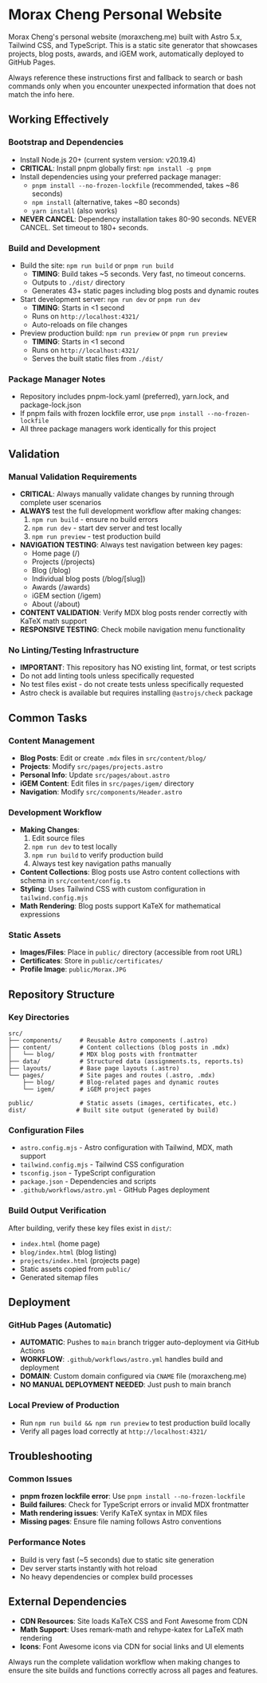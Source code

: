 # Morax Cheng Personal Website

Morax Cheng's personal website (moraxcheng.me) built with Astro 5.x, Tailwind CSS, and TypeScript. This is a static site generator that showcases projects, blog posts, awards, and iGEM work, automatically deployed to GitHub Pages.

Always reference these instructions first and fallback to search or bash commands only when you encounter unexpected information that does not match the info here.

## Working Effectively

### Bootstrap and Dependencies
- Install Node.js 20+ (current system version: v20.19.4)
- **CRITICAL**: Install pnpm globally first: `npm install -g pnpm`
- Install dependencies using your preferred package manager:
  - `pnpm install --no-frozen-lockfile` (recommended, takes ~86 seconds)
  - `npm install` (alternative, takes ~80 seconds) 
  - `yarn install` (also works)
- **NEVER CANCEL**: Dependency installation takes 80-90 seconds. NEVER CANCEL. Set timeout to 180+ seconds.

### Build and Development
- Build the site: `npm run build` or `pnpm run build`
  - **TIMING**: Build takes ~5 seconds. Very fast, no timeout concerns.
  - Outputs to `./dist/` directory
  - Generates 43+ static pages including blog posts and dynamic routes
- Start development server: `npm run dev` or `pnpm run dev`
  - **TIMING**: Starts in <1 second
  - Runs on `http://localhost:4321/`
  - Auto-reloads on file changes
- Preview production build: `npm run preview` or `pnpm run preview`
  - **TIMING**: Starts in <1 second  
  - Runs on `http://localhost:4321/`
  - Serves the built static files from `./dist/`

### Package Manager Notes
- Repository includes pnpm-lock.yaml (preferred), yarn.lock, and package-lock.json
- If pnpm fails with frozen lockfile error, use `pnpm install --no-frozen-lockfile`
- All three package managers work identically for this project

## Validation

### Manual Validation Requirements
- **CRITICAL**: Always manually validate changes by running through complete user scenarios
- **ALWAYS** test the full development workflow after making changes:
  1. `npm run build` - ensure no build errors
  2. `npm run dev` - start dev server and test locally
  3. `npm run preview` - test production build
- **NAVIGATION TESTING**: Always test navigation between key pages:
  - Home page (/)
  - Projects (/projects) 
  - Blog (/blog)
  - Individual blog posts (/blog/[slug])
  - Awards (/awards)
  - iGEM section (/igem)
  - About (/about)
- **CONTENT VALIDATION**: Verify MDX blog posts render correctly with KaTeX math support
- **RESPONSIVE TESTING**: Check mobile navigation menu functionality

### No Linting/Testing Infrastructure
- **IMPORTANT**: This repository has NO existing lint, format, or test scripts
- Do not add linting tools unless specifically requested
- No test files exist - do not create tests unless specifically requested
- Astro check is available but requires installing `@astrojs/check` package

## Common Tasks

### Content Management
- **Blog Posts**: Edit or create `.mdx` files in `src/content/blog/`
- **Projects**: Modify `src/pages/projects.astro`
- **Personal Info**: Update `src/pages/about.astro`
- **iGEM Content**: Edit files in `src/pages/igem/` directory
- **Navigation**: Modify `src/components/Header.astro`

### Development Workflow
- **Making Changes**: 
  1. Edit source files
  2. `npm run dev` to test locally
  3. `npm run build` to verify production build
  4. Always test key navigation paths manually
- **Content Collections**: Blog posts use Astro content collections with schema in `src/content/config.ts`
- **Styling**: Uses Tailwind CSS with custom configuration in `tailwind.config.mjs`
- **Math Rendering**: Blog posts support KaTeX for mathematical expressions

### Static Assets
- **Images/Files**: Place in `public/` directory (accessible from root URL)
- **Certificates**: Store in `public/certificates/`
- **Profile Image**: `public/Morax.JPG`

## Repository Structure

### Key Directories
```
src/
├── components/     # Reusable Astro components (.astro)
├── content/        # Content collections (blog posts in .mdx)
│   └── blog/       # MDX blog posts with frontmatter
├── data/           # Structured data (assignments.ts, reports.ts)
├── layouts/        # Base page layouts (.astro)
└── pages/          # Site pages and routes (.astro, .mdx)
    ├── blog/       # Blog-related pages and dynamic routes
    └── igem/       # iGEM project pages

public/             # Static assets (images, certificates, etc.)
dist/              # Built site output (generated by build)
```

### Configuration Files
- `astro.config.mjs` - Astro configuration with Tailwind, MDX, math support
- `tailwind.config.mjs` - Tailwind CSS configuration  
- `tsconfig.json` - TypeScript configuration
- `package.json` - Dependencies and scripts
- `.github/workflows/astro.yml` - GitHub Pages deployment

### Build Output Verification
After building, verify these key files exist in `dist/`:
- `index.html` (home page)
- `blog/index.html` (blog listing)
- `projects/index.html` (projects page)
- Static assets copied from `public/`
- Generated sitemap files

## Deployment

### GitHub Pages (Automatic)
- **AUTOMATIC**: Pushes to `main` branch trigger auto-deployment via GitHub Actions
- **WORKFLOW**: `.github/workflows/astro.yml` handles build and deployment
- **DOMAIN**: Custom domain configured via `CNAME` file (moraxcheng.me)
- **NO MANUAL DEPLOYMENT NEEDED**: Just push to main branch

### Local Preview of Production
- Run `npm run build && npm run preview` to test production build locally
- Verify all pages load correctly at `http://localhost:4321/`

## Troubleshooting

### Common Issues
- **pnpm frozen lockfile error**: Use `pnpm install --no-frozen-lockfile`
- **Build failures**: Check for TypeScript errors or invalid MDX frontmatter
- **Math rendering issues**: Verify KaTeX syntax in MDX files
- **Missing pages**: Ensure file naming follows Astro conventions

### Performance Notes  
- Build is very fast (~5 seconds) due to static site generation
- Dev server starts instantly with hot reload
- No heavy dependencies or complex build processes

## External Dependencies
- **CDN Resources**: Site loads KaTeX CSS and Font Awesome from CDN
- **Math Support**: Uses remark-math and rehype-katex for LaTeX math rendering
- **Icons**: Font Awesome icons via CDN for social links and UI elements

Always run the complete validation workflow when making changes to ensure the site builds and functions correctly across all pages and features.